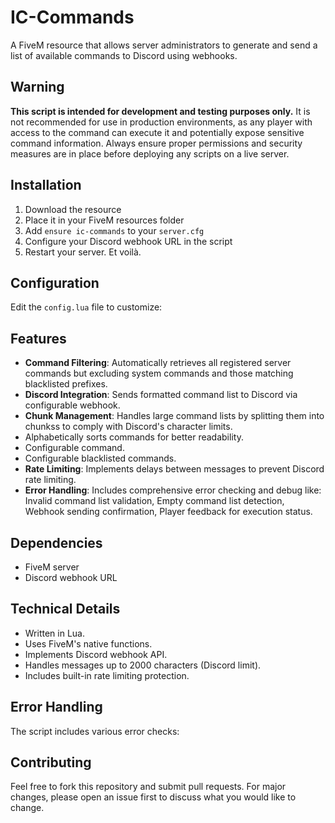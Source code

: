 # IC-Commands
A FiveM resource that allows server administrators to generate and send a list of available commands to Discord using webhooks.

## Warning
**This script is intended for development and testing purposes only.** It is not recommended for use in production environments, as any player with access to the command can execute it and potentially expose sensitive command information. Always ensure proper permissions and security measures are in place before deploying any scripts on a live server.

## Installation
1. Download the resource
2. Place it in your FiveM resources folder
3. Add `ensure ic-commands` to your `server.cfg`
4. Configure your Discord webhook URL in the script
5. Restart your server. Et voilà.

## Configuration
Edit the `config.lua` file to customize:

## Features
- **Command Filtering**: Automatically retrieves all registered server commands but excluding system commands and those matching blacklisted prefixes.
- **Discord Integration**: Sends formatted command list to Discord via configurable webhook.
- **Chunk Management**: Handles large command lists by splitting them into chunkss to comply with Discord's character limits.
- Alphabetically sorts commands for better readability.
- Configurable command.
- Configurable blacklisted commands.
- **Rate Limiting**: Implements delays between messages to prevent Discord rate limiting.
- **Error Handling**: Includes comprehensive error checking and debug like: Invalid command list validation, Empty command list detection, Webhook sending confirmation, Player feedback for execution status.

## Dependencies
- FiveM server
- Discord webhook URL

## Technical Details
- Written in Lua.
- Uses FiveM's native functions.
- Implements Discord webhook API.
- Handles messages up to 2000 characters (Discord limit).
- Includes built-in rate limiting protection.

## Error Handling
The script includes various error checks:

## Contributing
Feel free to fork this repository and submit pull requests. For major changes, please open an issue first to discuss what you would like to change.
